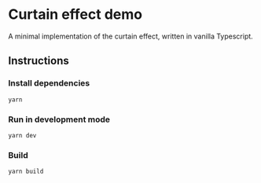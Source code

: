 # Curtain effect demo

A minimal implementation of the curtain effect, written in vanilla Typescript.

## Instructions

### Install dependencies

`yarn`

### Run in development mode

`yarn dev`

### Build

`yarn build`
